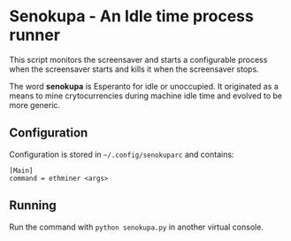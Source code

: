 # Senokupa - An Idle time process runner
This script monitors the screensaver and starts a configurable process when the screensaver starts and kills it when the screensaver stops.

The word **senokupa** is Esperanto for idle or unoccupied.  It originated as a means to mine crytocurrencies during machine idle time and evolved to be more generic.

## Configuration
Configuration is stored in `~/.config/senokuparc` and contains:

```
[Main]
command = ethminer <args>
```

## Running
Run the command with `python senokupa.py` in another virtual console.
